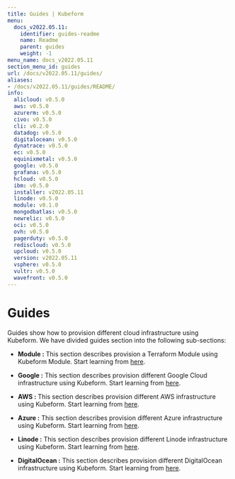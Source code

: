 ```yaml
---
title: Guides | Kubeform
menu:
  docs_v2022.05.11:
    identifier: guides-readme
    name: Readme
    parent: guides
    weight: -1
menu_name: docs_v2022.05.11
section_menu_id: guides
url: /docs/v2022.05.11/guides/
aliases:
- /docs/v2022.05.11/guides/README/
info:
  alicloud: v0.5.0
  aws: v0.5.0
  azurerm: v0.5.0
  civo: v0.5.0
  cli: v0.2.0
  datadog: v0.5.0
  digitalocean: v0.5.0
  dynatrace: v0.5.0
  ec: v0.5.0
  equinixmetal: v0.5.0
  google: v0.5.0
  grafana: v0.5.0
  hcloud: v0.5.0
  ibm: v0.5.0
  installer: v2022.05.11
  linode: v0.5.0
  module: v0.1.0
  mongodbatlas: v0.5.0
  newrelic: v0.5.0
  oci: v0.5.0
  ovh: v0.5.0
  pagerduty: v0.5.0
  rediscloud: v0.5.0
  upcloud: v0.5.0
  version: v2022.05.11
  vsphere: v0.5.0
  vultr: v0.5.0
  wavefront: v0.5.0
---
```


# Guides

Guides show how to provision different cloud infrastructure using Kubeform. We have divided guides section into the following sub-sections:

- **Module :** This section describes provision a Terraform Module using Kubeform Module. Start learning from [here](/docs/v2022.05.11/guides/module/README).
  
- **Google :** This section describes provision different Google Cloud infrastructure using Kubeform. Start learning from [here](/docs/v2022.05.11/guides/google/README).

- **AWS :** This section describes provision different AWS infrastructure using Kubeform. Start learning from [here](/docs/v2022.05.11/guides/aws/README).

- **Azure :** This section describes provision different Azure infrastructure using Kubeform. Start learning from [here](/docs/v2022.05.11/guides/azure/README).

- **Linode :** This section describes provision different Linode infrastructure using Kubeform. Start learning from [here](/docs/v2022.05.11/guides/linode/README).

- **DigitalOcean :** This section describes provision different DigitalOcean infrastructure using Kubeform. Start learning from [here](/docs/v2022.05.11/guides/digitalocean/README).

